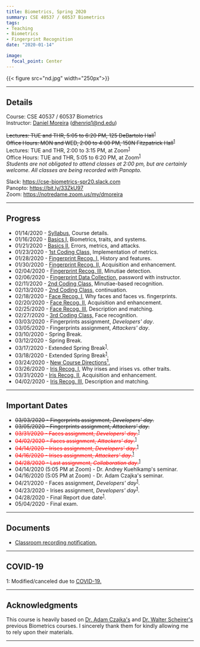 ```yaml
---
title: Biometrics, Spring 2020
summary: CSE 40537 / 60537 Biometrics
tags:
- Teaching
- Biometrics
- Fingerprint Recognition
date: "2020-01-14"

image:
  focal_point: Center
---
```

{{< figure src="nd.jpg" width="250px">}}

----------
## Details
Course: CSE 40537 / 60537 Biometrics  
Instructor: [Daniel Moreira](/) (dhenriq1@nd.edu) 
 
~~Lectures: TUE and THR, 5:05 to 6:20 PM, 125 DeBartolo Hall~~<sup>[1](#covid19)</sup>  
~~Office Hours: MON and WED, 2:00 to 4:00 PM, 150N Fitzpatrick Hall~~<sup>[1](#covid19)</sup>
Lectures: TUE and THR, 2:00 to 3:15 PM, at Zoom<sup>[1](#covid19)</sup>  
Office Hours: TUE and THR, 5:05 to 6:20 PM, at Zoom<sup>[1](#covid19)</sup>  
*Students are not obligated to attend classes at 2:00 pm, but are certainly welcome. All classes are being recorded with Panopto.*  

Slack: https://cse-biometrics-spr20.slack.com  
Panopto: https://bit.ly/33ZkU97  
Zoom: https://notredame.zoom.us/my/dmoreira  


-----------
## Progress
* 01/14/2020 - [Syllabus,](/teaching/biometrics-spr20/lecture_00.pdf) Course details.
* 01/16/2020 - [Basics I,](/teaching/biometrics-spr20/lecture_01.pdf) Biometrics, traits, and systems. 
* 01/21/2020 - [Basics II,](/teaching/biometrics-spr20/lecture_02.pdf) Errors, metrics, and attacks. 
* 01/23/2020 - [1st Coding Class,](/teaching/biometrics-spr20/lecture_03.zip) Implementation of metrics.
* 01/28/2020 - [Fingerprint Recog. I,](/teaching/biometrics-spr20/lecture_04.pdf) History and features.
* 01/30/2020 - [Fingerprint Recog. II,](/teaching/biometrics-spr20/lecture_05.pdf) Acquisition and enhancement.
* 02/04/2020 - [Fingerprint Recog. III,](/teaching/biometrics-spr20/lecture_06.pdf) Minutiae detection.
* 02/06/2020 - [Fingerprint Data Collection,](/teaching/biometrics-spr20/lecture_07.zip) password with instructor.
* 02/11/2020 - [2nd Coding Class,](/teaching/biometrics-spr20/lecture_08_09.zip) Minutiae-based recognition.
* 02/13/2020 - [2nd Coding Class,](/teaching/biometrics-spr20/lecture_08_09.zip) continuation.
* 02/18/2020 - [Face Recog. I,](/teaching/biometrics-spr20/lecture_10.pdf) Why faces and faces vs. fingerprints.
* 02/20/2020 - [Face Recog. II,](/teaching/biometrics-spr20/lecture_11.pdf) Acquisition and enhancement.
* 02/25/2020 - [Face Recog. III,](/teaching/biometrics-spr20/lecture_12.pdf) Description and matching.
* 02/27/2020 - [3rd Coding Class,](/teaching/biometrics-spr20/lecture_13.zip) Face recognition.
* 03/03/2020 - Fingerprints assignment, *Developers' day*.
* 03/05/2020 - Fingerprints assignment, *Attackers' day*.
* 03/10/2020 - Spring Break.
* 03/12/2020 - Spring Break.
* 03/17/2020 - Extended Spring Break<sup>[1](#covid19)</sup>.
* 03/18/2020 - Extended Spring Break<sup>[1](#covid19)</sup>.
* 03/24/2020 - [New Course Directions<sup>1</sup>.](/teaching/biometrics-spr20/lecture_16.pdf)
* 03/26/2020 - [Iris Recog. I,](/teaching/biometrics-spr20/lecture_17.pdf) Why irises and irises vs. other traits.
* 03/31/2020 - [Iris Recog. II,](/teaching/biometrics-spr20/lecture_18.pdf) Acquisition and enhancement.
* 04/02/2020 - [Iris Recog. III,](/teaching/biometrics-spr20/lecture_19.pdf) Description and matching.

------------------
## Important Dates
* ~~03/03/2020 - Fingerprints assignment, *Developers' day*.~~
* ~~03/05/2020 - Fingerprints assignment, *Attackers' day*.~~
* <span style="color:red">~~03/31/2020 - Faces assignment, *Developers' day*.~~<sup>[1](#covid19)</sup></span>
* <span style="color:red">~~04/02/2020 - Faces assignment, *Attackers' day*.~~<sup>[1](#covid19)</sup></span>
* <span style="color:red">~~04/14/2020 - Irises assignment, *Developers' day*.~~<sup>[1](#covid19)</sup></span>
* <span style="color:red">~~04/16/2020 - Irises assignment, *Attackers' day*.~~<sup>[1](#covid19)</sup></span>
* <span style="color:red">~~04/28/2020 - Last assignment, *Collaboration day*.~~<sup>[1](#covid19)</sup></span>
* 04/14/2020 (5:05 PM at Zoom) - Dr. Andrey Kuehlkamp's seminar.
* 04/16/2020 (5:05 PM at Zoom) - Dr. Adam Czajka's seminar.
* 04/21/2020 - Faces assignment, *Developers' day*<sup>[1](#covid19)</sup></span>.
* 04/23/2020 - Irises assignment, *Developers' day*<sup>[1](#covid19)</sup></span>.
* 04/28/2020 - Final Report due date<sup>[1](#covid19)</sup></span>.
* 05/04/2020 - Final exam.

------------------
## Documents
* [Classroom recording notification.](/teaching/biometrics-spr20/panopto.pdf)    

------------------
## COVID-19
<a name="covid19">1</a>: Modified/canceled due to [COVID-19.](https://coronavirus.nd.edu/)

------------------
## Acknowledgments
This course is heavily based on [Dr. Adam Czajka's](https://engineering.nd.edu/profiles/aczajka) and [Dr. Walter Scheirer's](https://www.wjscheirer.com/teaching/biometrics/yr2015fa/) previous Biometrics courses. I sincerely thank them for kindly allowing me to rely upon their materials.

------------------
